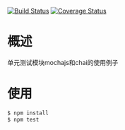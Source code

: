 [![Build Status](https://travis-ci.org/leoskey/mocha-chai-example.svg?branch=master)](https://travis-ci.org/leoskey/mocha-chai-example)
[![Coverage Status](https://coveralls.io/repos/github/leoskey/mocha-chai-example/badge.svg)](https://coveralls.io/github/leoskey/mocha-chai-example)

# 概述
单元测试模块mochajs和chai的使用例子

# 使用
```cmd
$ npm install
$ npm test
```

